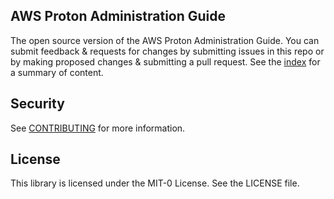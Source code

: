 ## AWS Proton Administration Guide

The open source version of the AWS Proton Administration Guide. You can submit feedback & requests for changes by submitting issues in this repo or by making proposed changes & submitting a pull request. See the [index](doc_source/index.md) for a summary of content.

## Security

See [CONTRIBUTING](CONTRIBUTING.md#security-issue-notifications) for more information.

## License

This library is licensed under the MIT-0 License. See the LICENSE file.

